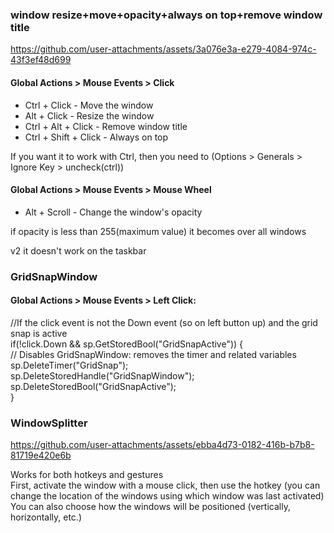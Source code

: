 ### window resize+move+opacity+always on top+remove window title

https://github.com/user-attachments/assets/3a076e3a-e279-4084-974c-43f3ef48d699

#### Global Actions > Mouse Events > Click 

+ Ctrl + Click - Move the window
+ Alt + Click - Resize the window
+ Сtrl + Alt + Click - Remove window title
+ Ctrl + Shift + Click - Always on top

If you want it to work with Ctrl, then you need to (Options > Generals > Ignore Key > uncheck(ctrl))

#### Global Actions > Mouse Events > Mouse Wheel

+ Alt + Scroll - Change the window's opacity
  
if opacity is less than 255(maximum value) it becomes over all windows

v2 it doesn't work on the taskbar

### GridSnapWindow

#### Global Actions > Mouse Events > Left Click:

//If the click event is not the Down event (so on left button up) and the grid snap is active  
if(!click.Down && sp.GetStoredBool("GridSnapActive")) {  
// Disables GridSnapWindow: removes the timer and related variables  
    sp.DeleteTimer("GridSnap");  
    sp.DeleteStoredHandle("GridSnapWindow");  
    sp.DeleteStoredBool("GridSnapActive");  
}  

### WindowSplitter


https://github.com/user-attachments/assets/ebba4d73-0182-416b-b7b8-81719e420e6b


Works for both hotkeys and gestures  
First, activate the window with a mouse click, then use the hotkey (you can change the location of the windows using which window was last activated)  
You can also choose how the windows will be positioned (vertically, horizontally, etc.)  
